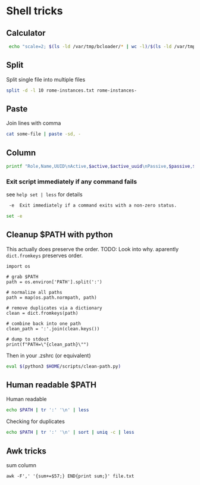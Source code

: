 # Shell tricks

## Calculator

```bash
 echo "scale=2; $(ls -ld /var/tmp/bcloader/* | wc -l)/$(ls -ld /var/tmp/bcdumper/* | grep store_ | wc -l)" | bc -l
```

## Split

Split single file into multiple files
```bash
split -d -l 10 rome-instances.txt rome-instances-
```

## Paste

Join lines with comma
```bash
cat some-file | paste -sd, -
```

## Column

```bash
printf "Role,Name,UUID\nActive,$active,$active_uuid\nPassive,$passive,$passive_uuid\nRead,$readonly,$readonly_uuid\n" | column -t -s ,
```

### Exit script immediately if any command fails


see `help set | less` for details

```txt
 -e  Exit immediately if a command exits with a non-zero status.
```

```bash
set -e
```

## Cleanup $PATH with python

This actually does preserve the order. TODO: Look into why. aparently `dict.fromkeys` preserves order.

```python3
import os

# grab $PATH
path = os.environ['PATH'].split(':')

# normalize all paths
path = map(os.path.normpath, path)

# remove duplicates via a dictionary
clean = dict.fromkeys(path)

# combine back into one path
clean_path = ':'.join(clean.keys())

# dump to stdout
print(f"PATH=\"{clean_path}\"")
```

Then in your .zshrc (or equivalent)

```zsh
eval $(python3 $HOME/scripts/clean-path.py)
```

## Human readable $PATH

Human readable

```zsh
echo $PATH | tr ':' '\n' | less
```

Checking for duplicates

```zsh
echo $PATH | tr ':' '\n' | sort | uniq -c | less
```

## Awk tricks

sum column
```
awk -F',' '{sum+=$57;} END{print sum;}' file.txt
```
